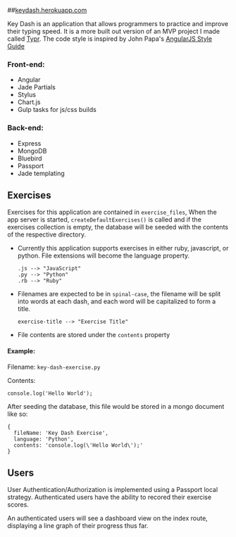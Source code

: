 ##[keydash.herokuapp.com](http://keydash.herokuapp.com/)

Key Dash is an application that allows programmers to practice and improve their typing speed.  It is a more built out version of an MVP project I made called [Typr]().  The code style is inspired by John Papa's [AngularJS Style Guide](https://github.com/johnpapa/angularjs-styleguide)

### Front-end:
* Angular
* Jade Partials
* Stylus
* Chart.js
* Gulp tasks for js/css builds

### Back-end:
* Express
* MongoDB
* Bluebird
* Passport
* Jade templating



## Exercises

Exercises for this application are contained in ```exercise_files```, When the app server is started, ```createDefaultExercises()``` is called and if the exercises collection is empty, the database will be seeded with the contents of the respective directory.

* Currently this application supports exercises in either ruby, javascript, or python.  File extensions will become the language property.

  ```
  .js --> "JavaScript"
  .py --> "Python"
  .rb --> "Ruby"
  ```

* Filenames are expected to be in ```spinal-case```, the filename will be split into words at each dash, and each word will be capitalized to form a title.

  ```
  exercise-title --> "Exercise Title"
  ```

* File contents are stored under the ```contents``` property

#### Example:

  Filename: ```key-dash-exercise.py```

  Contents:
  ```
  console.log('Hello World');
  ```

  After seeding the database, this file would be stored in a mongo document like so:

  ```
  {
    fileName: 'Key Dash Exercise',
    language: 'Python',
    contents: 'console.log(\'Hello World\');'
  }
  ```

## Users

  User Authentication/Authorization is implemented using a Passport local strategy.  Authenticated users have the ability to recored their exercise scores.

  An authenticated users will see a dashboard view on the index route, displaying a line graph of their progress thus far.
